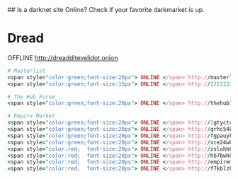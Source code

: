 <link type="text/css" rel="stylesheet" href="css.css" />
## Is a darknet site Online?
Check if your favorite darkmarket is up.


# Dread 

  OFFLINE http://dreadditevelidot.onion
 ```ruby
# Masterlist
<span style="color:green;font-size:20px"> ONLINE </span> http://masterlistwtfzgt.onion<br>
<span style="color:green;font-size:15px"> ONLINE </span> http://22222222222qerho.onion<br>
```

```ruby
# The Hub Forum
<span style="color:green;font-size:20px"> ONLINE </span> http://thehub7xbw4dc5r2.onion<br>
```

```ruby
# Empire Market
<span style="color:green;font-size:20px"> ONLINE </span> http://2gtyctckj2y5e3ln.onion/ref/159150<br>
<span style="color:green;font-size:20px"> ONLINE </span> http://qrhc54k5wnn7zvzx.onion/ref/159150<br>
<span style="color:green;font-size:20px"> ONLINE </span> http://fgpauykak4itcyfn.onion/ref/159150<br>
<span style="color:green;font-size:20px"> ONLINE </span> http://vce24wbacq7wp6pb.onion/ref/159150<br>
<span style="color:red;  font-size:20px"> ONLINE </span> http://zslohh6fr77hs5we.onion/ref/159150<br>
<span style="color:red;  font-size:20px"> ONLINE </span> http://hb7bwhhokttp7vwq.onion/ref/159150<br>
<span style="color:red;  font-size:20px"> ONLINE </span> http://empiremktxgjovhm.onion/ref/159150<br>
<span style="color:red;  font-size:20px"> ONLINE </span> http://f7kblzk6aw4ep4ux.onion/ref/159150<br>
```
